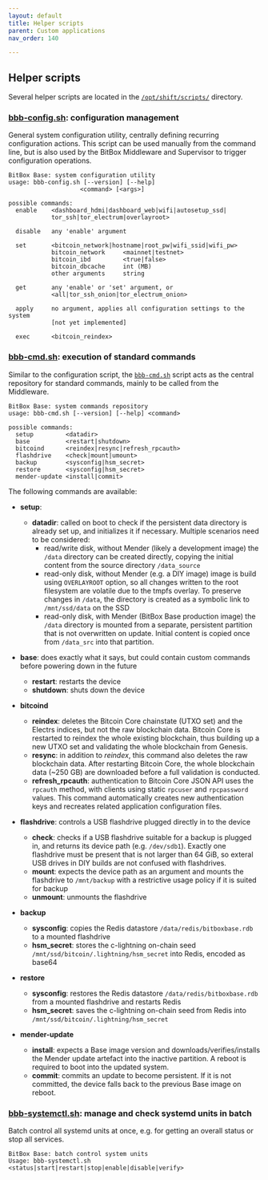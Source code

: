 ```yaml
---
layout: default
title: Helper scripts
parent: Custom applications
nav_order: 140

---
```

## Helper scripts

Several helper scripts are located in the [`/opt/shift/scripts/`](https://github.com/digitalbitbox/bitbox-base/tree/master/armbian/base/scripts) directory.


### [**bbb-config.sh**](https://github.com/digitalbitbox/bitbox-base/blob/master/armbian/base/scripts/bbb-config.sh): configuration management
General system configuration utility, centrally defining recurring configuration actions.
This script can be used manually from the command line, but is also used by the BitBox Middleware and Supervisor to trigger configuration operations.

```
BitBox Base: system configuration utility
usage: bbb-config.sh [--version] [--help]
                    <command> [<args>]

possible commands:
  enable    <dashboard_hdmi|dashboard_web|wifi|autosetup_ssd|
            tor_ssh|tor_electrum|overlayroot>

  disable   any 'enable' argument

  set       <bitcoin_network|hostname|root_pw|wifi_ssid|wifi_pw>
            bitcoin_network     <mainnet|testnet>
            bitcoin_ibd         <true|false>
            bitcoin_dbcache     int (MB)
            other arguments     string

  get       any 'enable' or 'set' argument, or
            <all|tor_ssh_onion|tor_electrum_onion>

  apply     no argument, applies all configuration settings to the system
            [not yet implemented]

  exec      <bitcoin_reindex>
```

### [**bbb-cmd.sh**](https://github.com/digitalbitbox/bitbox-base/blob/master/armbian/base/scripts/bbb-cmd.sh): execution of standard commands

Similar to the configuration script, the [`bbb-cmd.sh`](https://github.com/digitalbitbox/bitbox-base/blob/master/armbian/base/scripts/bbb-cmd.sh) script acts as the central repository for standard commands, mainly to be called from the Middleware.

```
BitBox Base: system commands repository
usage: bbb-cmd.sh [--version] [--help] <command>

possible commands:
  setup         <datadir>
  base          <restart|shutdown>
  bitcoind      <reindex|resync|refresh_rpcauth>
  flashdrive    <check|mount|umount>
  backup        <sysconfig|hsm_secret>
  restore       <sysconfig|hsm_secret>
  mender-update <install|commit>
```

The following commands are available:

* **setup**:
  * **datadir**: called on boot to check if the persistent data directory is already set up, and initializes it if necessary. Multiple scenarios need to be considered:
    * read/write disk, without Mender (likely a development image)
      the `/data` directory can be created directly, copying the initial content from the source directory `/data_source`
    * read-only disk, without Mender (e.g. a DIY image)
      image is build using `OVERLAYROOT` option, so all changes written to the root filesystem are volatile due to the tmpfs overlay. To preserve changes in `/data`, the directory is created as a symbolic link to `/mnt/ssd/data` on the SSD
    * read-only disk, with Mender (BitBox Base production image)
      the `/data` directory is mounted from a separate, persistent partition that is not overwritten on update. Initial content is copied once from `/data_src` into that partition.

* **base**: does exactly what it says, but could contain custom commands before powering down in the future
  * **restart**: restarts the device
  * **shutdown**: shuts down the device

* **bitcoind**
  * **reindex**: deletes the Bitcoin Core chainstate (UTXO set) and the Electrs indices, but not the raw blockchain data. Bitcoin Core is restarted to reindex the whole existing blockchain, thus building up a new UTXO set and validating the whole blockchain from Genesis.
  * **resync**: in addition to *reindex*, this command also deletes the raw blockchain data. After restarting Bitcoin Core, the whole blockchain data (~250 GB) are downloaded before a full validation is conducted.
  * **refresh_rpcauth**: authentication to Bitcoin Core JSON API uses the `rpcauth` method, with clients using static `rpcuser` and `rpcpassword` values. This command automatically creates new authentication keys and recreates related application configuration files.

* **flashdrive**: controls a USB flashdrive plugged directly in to the device
  * **check**: checks if a USB flashdrive suitable for a backup is plugged in, and returns its device path (e.g. `/dev/sdb1`). Exactly one flashdrive must be present that is not larger than 64 GiB, so exteral USB drives in DIY builds are not confused with flashdrives.
  * **mount**: expects the device path as an argument and mounts the flashdrive to `/mnt/backup` with a restrictive usage policy if it is suited for backup
  * **unmount**: unmounts the flashdrive

* **backup**
  * **sysconfig**: copies the Redis datastore `/data/redis/bitboxbase.rdb` to a mounted flashdrive
  * **hsm_secret**: stores the c-lightning on-chain seed `/mnt/ssd/bitcoin/.lightning/hsm_secret` into Redis, encoded as base64

* **restore**
  * **sysconfig**: restores the Redis datastore `/data/redis/bitboxbase.rdb` from a mounted flashdrive and restarts Redis
  * **hsm_secret**: saves the c-lightning on-chain seed from Redis into `/mnt/ssd/bitcoin/.lightning/hsm_secret`

* **mender-update**
  * **install**: expects a Base image version and downloads/verifies/installs the Mender update artefact into the inactive partition. A reboot is required to boot into the updated system.
  * **commit**: commits an update to become persistent. If it is not committed, the device falls back to the previous Base image on reboot.

### [**bbb-systemctl.sh**](https://github.com/digitalbitbox/bitbox-base/blob/master/armbian/base/scripts/bbb-systemctl.sh): manage and check systemd units in batch
Batch control all systemd units at once, e.g. for getting an overall status or stop all services.
```
BitBox Base: batch control system units
Usage: bbb-systemctl.sh <status|start|restart|stop|enable|disable|verify>
```
